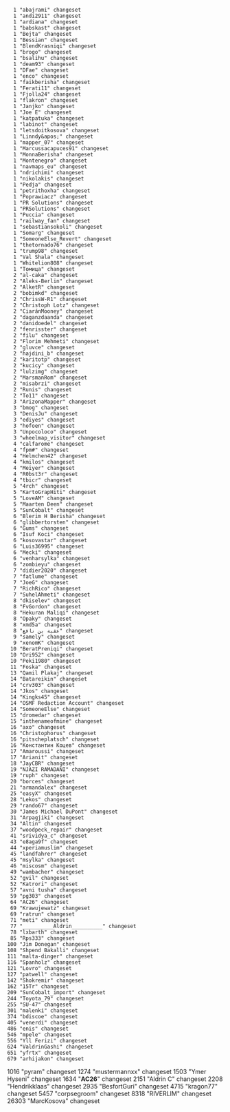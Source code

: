       1 "abajrami" changeset
      1 "andi2911" changeset
      1 "ardiana" changeset
      1 "babskast" changeset
      1 "Bejta" changeset
      1 "Bessian" changeset
      1 "BlendKrasniqi" changeset
      1 "brogo" changeset
      1 "bsalihu" changeset
      1 "deam93" changeset
      1 "DFae" changeset
      1 "enco" changeset
      1 "faikberisha" changeset
      1 "Ferati11" changeset
      1 "Fjolla24" changeset
      1 "flakron" changeset
      1 "Janjko" changeset
      1 "Joe E" changeset
      1 "katpatuka" changeset
      1 "labinot" changeset
      1 "letsdoitkosova" changeset
      1 "Linndy&apos;" changeset
      1 "mapper_07" changeset
      1 "Marcussacapuces91" changeset
      1 "MonnaBerisha" changeset
      1 "Montenegro" changeset
      1 "navmaps_eu" changeset
      1 "ndrichimi" changeset
      1 "nikolakis" changeset
      1 "Pedja" changeset
      1 "petrithoxha" changeset
      1 "Poprawiacz" changeset
      1 "PR Solutions" changeset
      1 "PRSolutions" changeset
      1 "Puccia" changeset
      1 "railway_fan" changeset
      1 "sebastiansokoli" changeset
      1 "Somarg" changeset
      1 "SomeoneElse_Revert" changeset
      1 "thetornado76" changeset
      1 "trump98" changeset
      1 "Val Shala" changeset
      1 "Whitelion808" changeset
      1 "Томица" changeset
      2 "al-caka" changeset
      2 "Aleks-Berlin" changeset
      2 "AlketR" changeset
      2 "bobimkd" changeset
      2 "ChrissW-R1" changeset
      2 "Christoph Lotz" changeset
      2 "CiaránMooney" changeset
      2 "daganzdaanda" changeset
      2 "danidoedel" changeset
      2 "fenrisster" changeset
      2 "filu" changeset
      2 "Florim Mehmeti" changeset
      2 "gluvce" changeset
      2 "hajdini_b" changeset
      2 "karitotp" changeset
      2 "kucicy" changeset
      2 "lulzimg" changeset
      2 "MarsmanRom" changeset
      2 "misabrzi" changeset
      2 "Runis" changeset
      2 "To11" changeset
      3 "ArizonaMapper" changeset
      3 "bmog" changeset
      3 "DenisJu" changeset
      3 "ediyes" changeset
      3 "hofoen" changeset
      3 "Unpocoloco" changeset
      3 "wheelmap_visitor" changeset
      4 "calfarome" changeset
      4 "fpm#" changeset
      4 "Helmchen42" changeset
      4 "kmilos" changeset
      4 "Meiyer" changeset
      4 "R0bst3r" changeset
      4 "tbicr" changeset
      5 "4rch" changeset
      5 "KartoGrapHiti" changeset
      5 "LoveAM" changeset
      5 "Maarten Deen" changeset
      5 "SunCobalt" changeset
      6 "Blerim H Berisha" changeset
      6 "glibbertorsten" changeset
      6 "Gums" changeset
      6 "Isuf Koci" changeset
      6 "kosovastar" changeset
      6 "Luis36995" changeset
      6 "Mecki" changeset
      6 "venharsylka" changeset
      6 "zombieyu" changeset
      7 "didier2020" changeset
      7 "fatlume" changeset
      7 "JoeG" changeset
      7 "RichRico" changeset
      7 "SuhelAhmeti" changeset
      8 "dkiselev" changeset
      8 "FvGordon" changeset
      8 "Hekuran Maliqi" changeset
      8 "Opaky" changeset
      8 "xmd5a" changeset
      8 "عقبة بن نافع" changeset
      9 "samely" changeset
      9 "xenomK" changeset
     10 "BeratPreniqi" changeset
     10 "Ori952" changeset
     10 "Peki1980" changeset
     11 "Foska" changeset
     13 "Qamil Plakaj" changeset
     14 "Batareikin" changeset
     14 "crv303" changeset
     14 "Jkos" changeset
     14 "Kingks45" changeset
     14 "OSMF Redaction Account" changeset
     14 "SomeoneElse" changeset
     15 "dromedar" changeset
     15 "inthenameofmine" changeset
     16 "axo" changeset
     16 "Christophorus" changeset
     16 "pitscheplatsch" changeset
     16 "Константин Коцев" changeset
     17 "Amaroussi" changeset
     17 "Arianit" changeset
     18 "JayCBR" changeset
     19 "NJAZI RAMADANI" changeset
     19 "ruph" changeset
     20 "borces" changeset
     21 "armandalex" changeset
     25 "easyX" changeset
     28 "Lekos" changeset
     29 "rando67" changeset
     30 "James Michael DuPont" changeset
     31 "Arpagjiki" changeset
     34 "Altin" changeset
     37 "woodpeck_repair" changeset
     41 "srividya_c" changeset
     43 "e8aga9f" changeset
     44 "xperiamuslim" changeset
     45 "landfahrer" changeset
     45 "msylka" changeset
     46 "miscosm" changeset
     49 "wambacher" changeset
     52 "gvil" changeset
     52 "Katrori" changeset
     57 "avni tusha" changeset
     59 "pg303" changeset
     64 "AC26" changeset
     69 "Krawujewatz" changeset
     69 "ratrun" changeset
     71 "meti" changeset
     77 "__________Aldrin__________" changeset
     78 "lxbarth" changeset
     85 "Rps333" changeset
    100 "Jim Donegan" changeset
    108 "Shpend Bakalli" changeset
    111 "malta-dinger" changeset
    116 "Spanholz" changeset
    121 "Lovro" changeset
    127 "patwell" changeset
    142 "Shokremir" changeset
    162 "15Tr" changeset
    209 "SunCobalt_import" changeset
    244 "Toyota_79" changeset
    255 "SU-47" changeset
    301 "malenki" changeset
    374 "bdiscoe" changeset
    405 "venerdi" changeset
    486 "enis" changeset
    546 "mpele" changeset
    556 "Yll Ferizi" changeset
    624 "ValdrinGashi" changeset
    651 "yfrtx" changeset
    679 "arhijakon" changeset
   1016 "pyram" changeset
   1274 "mustermannxx" changeset
   1503 "Ymer Hyseni" changeset
   1634 "__________AC26__________" changeset
   2151 "Aldrin   C" changeset
   2208 "Hendrikklaas" changeset
   2935 "BesfortGuri" changeset
   4715 "kragon77" changeset
   5457 "corpsegroom" changeset
   8318 "RIVERLIM" changeset
  26303 "MarcKosova" changeset
